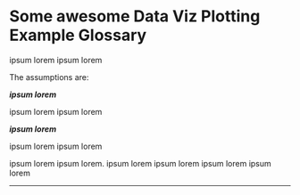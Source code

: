 # Some awesome Data Viz Plotting Example Glossary 

ipsum lorem ipsum lorem

The assumptions are:

**_ipsum lorem_**

ipsum lorem ipsum lorem

**_ipsum lorem_**

ipsum lorem ipsum lorem

ipsum lorem ipsum lorem. ipsum lorem ipsum lorem ipsum lorem ipsum lorem


* * *
